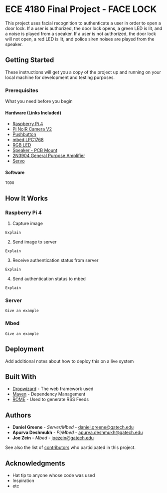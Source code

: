 # ECE 4180 Final Project - FACE LOCK

This project uses facial recognition to authenticate a user in order to open a door lock. If a user is authorized, the door lock opens, a green LED is lit, and a noise is played from a speaker. If a user is not authorized, the door lock will not open, a red LED is lit, and police siren noises are played from the speaker.

## Getting Started

These instructions will get you a copy of the project up and running on your local machine for development and testing purposes.

### Prerequisites

What you need before you begin

#### Hardware (Links Included)

* [Raspberry Pi 4](https://www.raspberrypi.org/products/raspberry-pi-4-model-b/specifications/)
* [Pi NoIR Camera V2](https://www.raspberrypi.org/products/pi-noir-camera-v2/)
* [Pushbutton](https://os.mbed.com/users/4180_1/notebook/pushbuttons/)
* [mbed LPC1768](https://os.mbed.com/platforms/mbed-LPC1768/)
* [RGB LED](https://os.mbed.com/users/4180_1/notebook/rgb-leds/)
* [Speaker - PCB Mount](https://www.sparkfun.com/products/11089)
* [2N3904 General Purpose Amplifier](https://os.mbed.com/users/4180_1/notebook/using-a-speaker-for-audio-output/)
* [Servo](https://os.mbed.com/cookbook/Servo)

#### Software

```
TODO
```

## How It Works

### Raspberry Pi 4

1. Capture image

```
Explain
```

2. Send image to server

```
Explain
```

3. Receive authentication status from server

```
Explain
```

4. Send authentication status to mbed

```
Explain
```

### Server


```
Give an example
```

### Mbed


```
Give an example
```

## Deployment

Add additional notes about how to deploy this on a live system

## Built With

* [Dropwizard](http://www.dropwizard.io/1.0.2/docs/) - The web framework used
* [Maven](https://maven.apache.org/) - Dependency Management
* [ROME](https://rometools.github.io/rome/) - Used to generate RSS Feeds


## Authors

* **Daniel Greene**   - *Server/Mbed* - daniel.greene@gatech.edu
* **Apurva Deshmukh** - *Pi/Mbed*     - apurva.deshmukh@gatech.edu
* **Joe Zein**        - *Mbed*        - joezein@gatech.edu

See also the list of [contributors](https://github.com/dgr1/4180FinalProject/contributors) who participated in this project.


## Acknowledgments

* Hat tip to anyone whose code was used
* Inspiration
* etc

